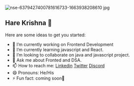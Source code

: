 ![nse-6379427400781616733-1663938208610 jpg](https://user-images.githubusercontent.com/99159580/191966828-3db48a13-fa7d-4222-a182-267ed4b3f834.jpg)

## Hare Krishna 🌼

<!--
**AKACHI-4/AKACHI-4** is a ✨ _special_ ✨ repository because its `README.md` (this file) appears on your GitHub profile.
-->

Here are some ideas to get you started:

- 🔭 I’m currently working on Frontend Development
- 🌱 I’m currently learning javascript and React.
- 👯 I’m looking to collaborate on java and javascript project.
- 💬 Ask me about Fronted and DSA. 
- 📫 How to reach me: [Linkedin](https://www.linkedin.com/in/adarsh8304/) [Twitter](https://twitter.com/AKACHI_1) [Discord](https://discord.gg/p3REu65s)
- 😄 Pronouns: He/His
- ⚡ Fun fact: coming soon🤡
